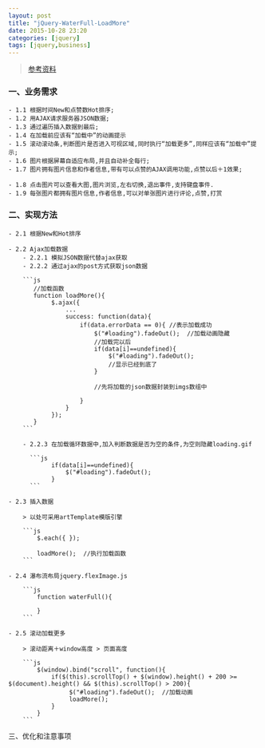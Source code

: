 ```yaml
---
layout: post
title: "jQuery-WaterFull-LoadMore"
date: 2015-10-28 23:20
categories: [jquery]
tags: [jquery,business]
---
```


> [参考资料](http://www.aliog.com/17133.html)

### 一、业务需求
    - 1.1 根据时间New和点赞数Hot排序;
    - 1.2 用AJAX请求服务器JSON数据;
    - 1.3 通过遍历插入数据到最后;
    - 1.4 在加载前应该有“加载中”的动画提示
    - 1.5 滚动滚动条,判断图片是否进入可视区域,同时执行“加载更多”,同样应该有“加载中”提示;
    - 1.6 图片根据屏幕自适应布局,并且自动补全每行;
    - 1.7 图片拥有图片信息和作者信息,带有可以点赞的AJAX调用功能,点赞以后＋1效果;
    
    - 1.8 点击图片可以查看大图,图片浏览,左右切换,退出事件,支持键盘事件.
    - 1.9 每张图片都拥有图片信息,作者信息,可以对单张图片进行评论,点赞,打赏

### 二、实现方法
    
    - 2.1 根据New和Hot排序
        
    - 2.2 Ajax加载数据
        - 2.2.1 模拟JSON数据代替ajax获取
        - 2.2.2 通过ajax的post方式获取json数据
        
        ```js
           //加载函数
           function loadMore(){
                $.ajax({
                    ...
                    success: function(data){
                        if(data.errorData == 0){ //表示加载成功
                            $("#loading").fadeOut();  //加载动画隐藏
                            //加载完以后
                            if(data[i]==undefined){
                                $("#loading").fadeOut();
                                //显示已经到底了
                            }
                            
                            //先将加载的json数据封装到imgs数组中
                            
                        }
                    }
                });
           }
        ```

        - 2.2.3 在加载循环数据中,加入判断数据是否为空的条件,为空则隐藏loading.gif   
           
          ```js
                if(data[i]==undefined){
                    $("#loading").fadeOut();
                }
          ```
          
    - 2.3 插入数据
    
        > 以处可采用artTemplate模版引擎
        
        ```js
            $.each({ });
        
            loadMore();  //执行加载函数
        ```
    
    - 2.4 瀑布流布局jquery.flexImage.js
    
        ```js
            function waterFull(){
    
            }
        ```
    
    - 2.5 滚动加载更多
    
        > 滚动距离＋window高度 > 页面高度
        
        ```js
            $(window).bind("scroll", function(){
                if($(this).scrollTop() + $(window).height() + 200 >= $(document).height() && $(this).scrollTop() > 200){
                     $("#loading").fadeOut();  //加载动画
                     loadMore();
                }
            }
        ```

三、优化和注意事项
